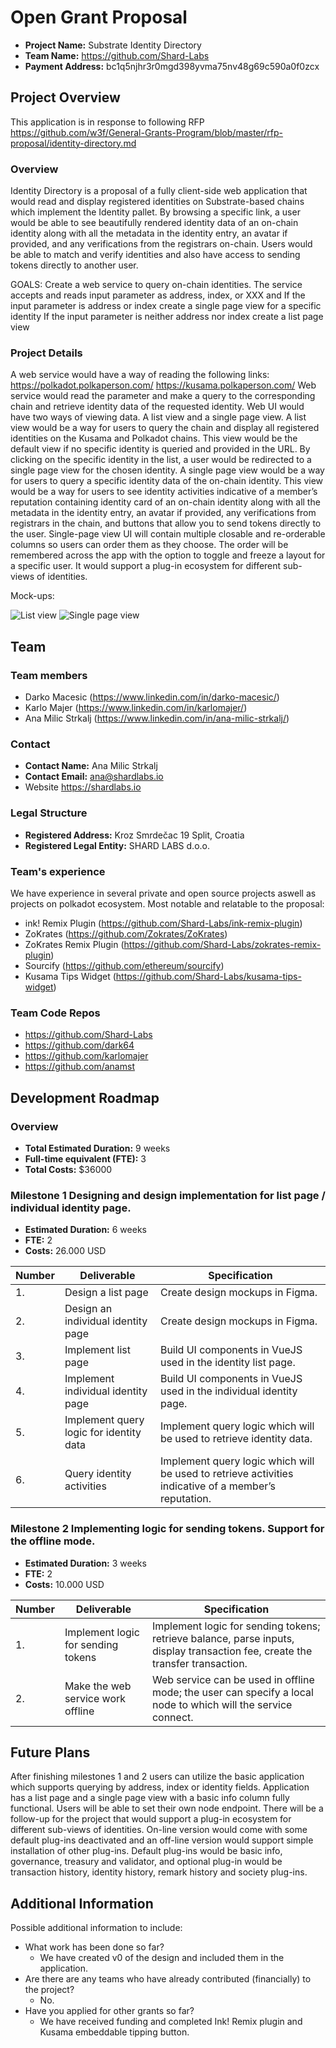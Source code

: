 # Open Grant Proposal


* **Project Name:** Substrate Identity Directory
* **Team Name:** https://github.com/Shard-Labs
* **Payment Address:** bc1q5njhr3r0mgd398yvma75nv48g69c590a0f0zcx


## Project Overview 
This application is in response to following RFP https://github.com/w3f/General-Grants-Program/blob/master/rfp-proposal/identity-directory.md

### Overview

Identity Directory is a proposal of a fully client-side web application that would read and display registered identities on Substrate-based chains which implement the Identity pallet. By browsing a specific link, a user would be able to see beautifully rendered identity data of an on-chain identity along with all the metadata in the identity entry, an avatar if provided, and any verifications from the registrars on-chain. Users would be able to match and verify identities and also have access to sending tokens directly to another user.

GOALS:
Create a web service to query on-chain identities. The service accepts and reads input parameter as address, index, or XXX and
If the input parameter is address or index create a single page view for a specific identity
If the input parameter is neither address nor index create a list page view 



### Project Details 
A web service would have a way of reading the following links:
https://polkadot.polkaperson.com/<identity>
https://kusama.polkaperson.com/<identity>
Web service would read the <identity> parameter and make a query to the corresponding chain and retrieve identity data of the requested identity. 
Web UI would have two ways of viewing data. A list view and a single page view. A list view would be a way for users to query the chain and display all registered identities on the Kusama and Polkadot chains. This view would be the default view if no specific identity is queried and provided in the URL. By clicking on the specific identity in the list, a user would be redirected to a single page view for the chosen identity. A single page view would be a way for users to query a specific identity data of the on-chain identity. This view would be a way for users to see identity activities indicative of a member’s reputation containing identity card of an on-chain identity along with all the metadata in the identity entry, an avatar if provided, any verifications from registrars in the chain, and buttons that allow you to send tokens directly to the user. Single-page view UI will contain multiple closable and re-orderable columns so users can order them as they choose. The order will be remembered across the app with the option to toggle and freeze a layout for a specific user. It would support a plug-in ecosystem for different sub-views of identities.

Mock-ups:

![List view](https://i.imgur.com/p47ecmi.png)
![Single page view](https://i.imgur.com/wCDbaID.png)



## Team 

### Team members
* Darko Macesic (https://www.linkedin.com/in/darko-macesic/)
* Karlo Majer (https://www.linkedin.com/in/karlomajer/)
* Ana Milic Strkalj (https://www.linkedin.com/in/ana-milic-strkalj/) 

### Contact
* **Contact Name:** Ana Milic Strkalj
* **Contact Email:** ana@shardlabs.io
* Website https://shardlabs.io

### Legal Structure 
* **Registered Address:** Kroz Smrdečac 19 Split, Croatia
* **Registered Legal Entity:** SHARD LABS d.o.o.

### Team's experience
We have experience in several private and open source projects aswell as projects on polkadot ecosystem. Most notable and relatable to the proposal:
- ink! Remix Plugin (https://github.com/Shard-Labs/ink-remix-plugin)
- ZoKrates (https://github.com/Zokrates/ZoKrates)
- ZoKrates Remix Plugin (https://github.com/Shard-Labs/zokrates-remix-plugin)
- Sourcify (https://github.com/ethereum/sourcify)
- Kusama Tips Widget (https://github.com/Shard-Labs/kusama-tips-widget)


### Team Code Repos
- https://github.com/Shard-Labs
- https://github.com/dark64
- https://github.com/karlomajer
- https://github.com/anamst


## Development Roadmap 

### Overview
* **Total Estimated Duration:** 9 weeks
* **Full-time equivalent (FTE):**  3
* **Total Costs:** $36000

### Milestone 1 Designing and design implementation for list page / individual identity page. 
* **Estimated Duration:** 6 weeks
* **FTE:**  2
* **Costs:** 26.000 USD

| Number | Deliverable | Specification |
| ------------- | ------------- | ------------- |
| 1. | Design a list page | Create design mockups in Figma. |
| 2. | Design an individual identity page | Create design mockups in Figma. |
| 3. | Implement list page | Build UI components in VueJS used in the identity list page. | 
| 4. | Implement individual identity page | Build UI components in VueJS used in the individual identity page. 
| 5. | Implement query logic for identity data | Implement query logic which will be used to retrieve identity data. |  
| 6. | Query identity activities | Implement query logic which will be used to retrieve activities indicative of a member’s reputation. |  



### Milestone 2 Implementing logic for sending tokens. Support for the offline mode.
* **Estimated Duration:** 3 weeks
* **FTE:**  2
* **Costs:** 10.000 USD

| Number | Deliverable | Specification |
| ------------- | ------------- | ------------- |
| 1. | Implement logic for sending tokens | Implement logic for sending tokens; retrieve balance, parse inputs, display transaction fee, create the transfer transaction. |
| 2. | Make the web service work offline | Web service can be used in offline mode; the user can specify a local node to which will the service connect. |
 

## Future Plans

After finishing milestones 1 and 2 users can utilize the basic application which supports querying by address, index or identity fields. Application has a list page and a single page view with a basic info column fully functional. Users will be able to set their own node endpoint.
There will be a follow-up for the project that would support a plug-in ecosystem for different sub-views of identities. On-line version would come with some default plug-ins deactivated and an off-line version would support simple installation of other plug-ins. Default plug-ins would be basic info, governance, treasury and validator, and optional plug-in would be transaction history, identity history, remark history and society plug-ins.


## Additional Information  

Possible additional information to include:
* What work has been done so far? 
    - We have created v0 of the design and included them in the application.
* Are there are any teams who have already contributed (financially) to the project? 
    - No.
* Have you applied for other grants so far? 
    - We have received funding and completed Ink! Remix plugin and Kusama embeddable tipping button.
